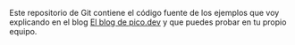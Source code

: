 Este repositorio de Git contiene el código fuente de los ejemplos que voy explicando en el blog
[El blog de pico.dev](http://elblogdepicodev.blogspot.com.es/) y que puedes probar en tu propio
equipo.
